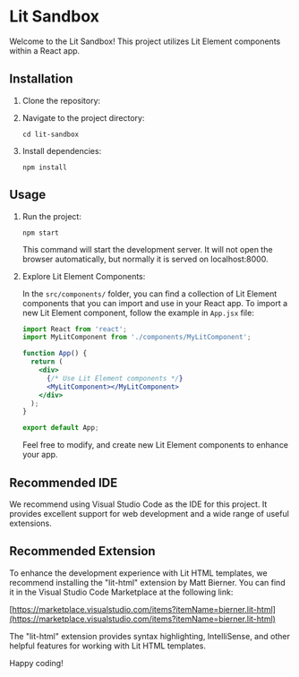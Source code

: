 # Lit Sandbox

Welcome to the Lit Sandbox! This project utilizes Lit Element components within a React app.

## Installation

1. Clone the repository:
2. Navigate to the project directory:

   ```shell
   cd lit-sandbox
   ```

3. Install dependencies:

   ```shell
   npm install
   ```

## Usage

1. Run the project:

   ```shell
   npm start
   ```

   This command will start the development server. It will not open the browser automatically, but normally it is served on localhost:8000.

2. Explore Lit Element Components:

   In the `src/components/` folder, you can find a collection of Lit Element components that you can import and use in your React app. To import a new Lit Element component, follow the example in `App.jsx` file:

   ```jsx
   import React from 'react';
   import MyLitComponent from './components/MyLitComponent';

   function App() {
     return (
       <div>
         {/* Use Lit Element components */}
         <MyLitComponent></MyLitComponent>
       </div>
     );
   }

   export default App;
   ```

   Feel free to modify, and create new Lit Element components to enhance your app.

## Recommended IDE

We recommend using Visual Studio Code as the IDE for this project. It provides excellent support for web development and a wide range of useful extensions.

## Recommended Extension

To enhance the development experience with Lit HTML templates, we recommend installing the "lit-html" extension by Matt Bierner. You can find it in the Visual Studio Code Marketplace at the following link:

[https://marketplace.visualstudio.com/items?itemName=bierner.lit-html](https://marketplace.visualstudio.com/items?itemName=bierner.lit-html)

The "lit-html" extension provides syntax highlighting, IntelliSense, and other helpful features for working with Lit HTML templates.

Happy coding!
